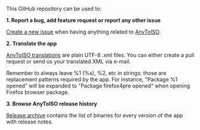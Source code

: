 This GitHub repository can be used to:

**1. Report a bug, add feature request or report any other issue**

[Create a new issue](https://github.com/crystalidea/anytoiso-public/issues) when having anything related to [AnyToISO](https://crystalidea.com/anytoiso).

**2. Translate the app**

[AnyToISO translations](/languages) are plain UTF-8 .xml files. You can either create a pull request or send us your translated XML via e-mail. 

Remember to always leave %1 (%s), %2, etc in strings: those are replacement patterns required by the app. For instance, "Package %1 opened" will be expanded to "Package firefox4pre opened" when opening Firefox browser package.
 
**3. Browse AnyToISO release history**

[Release archive](https://github.com/crystalidea/anytoiso-public/releases) contains the list of binaries for every version of the app with release notes.
